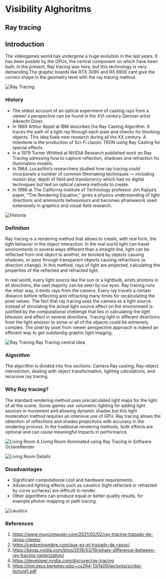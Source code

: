 # Visibility Alghoritms

## Ray tracing

## Introduction
The videogames world has undergone a huge evolution in the last years. It has been posible by the GPUs, the central component on which have been built.
In the present, Ray tracing was here, but this technology is very demanding.The graphic boards like RTX 3090 and RX 6900 cant give the correct shape in the geometry level with the ray tracing method.

![Ray Tracing](/vc/sketches/gameRT.jpg)

 ### History
  *  The oldest account of an optical experiment of casting rays from a viewer`s perspective can be found in the XVI century German artist Albrecht Dürer.
  *  In 1969 Arthur Appel at IBM  describes the Ray Casting Algorithm. It traces the path of a light ray through each pixel and checks for blocking objects. This idea fuels new research during all the XX century. A milestone is the production of Sci-Fi classic TRON using Ray Casting for special effects.
  *  In a 1979 Turner Whitted at NVIDIA Research published work on Ray Tracing adressing how to capture reflection, shadows and refraction for illumination models.
  *  In 1984, Lucasfilm’s researchers studied how ray tracing could incorporate a number of common filmmaking techniques — including motion blur, depth of field and translucency which had no digital techniques but lied on optical camera methods to create.
  *  In 1986 at The California Institute of Technology professor Jim Kajiya’s paper, “The Rendering Equation,” gives a physics understanding of light directions and ammounts beheaviours and becomes aframework used extensively in graphics and visual field research.
  
![Historia](/vc/sketches/HistoriaRT.jpg)


### Definition
Ray tracing is a rendering method that allows to create, with real form, the ligth behavior in the object interaction. In the real world light can travel environments in several ways different than a straight line, light can be reflected from one object to another, be blocked by objects causing shadows, or pass through transparent objects causing refractions (a direction change). In this method, rays of light are projected, calculating the properties of the reflected and refracted light.

In real world, every light source like the sun or a lightbulb, emits photons in all directions, the vast majority can be seen by our eyes. Ray tracing runs the other way, it emits rays from the camera. Every ray travels a certain distance before reflecting and refracting many times for recalculating the pixel values. The fact that ray tracing uses the camera as a light source instead of simulating the actual light source effect on the environment is justified by the computational chellenge that lies in calculating the light bheavior and effect in several directions. Tracing light in different directions from the light emissor to some or all of the objects could be extremely complex. The pixel by pixel from viewer perspective approach is indeed an efficient way to get outstandig graphic light imaging.



![Ray Tracing](/vc/sketches/RT.jpg)
Ray Tracing central idea


### Algorithm
The algorithm is divided into five sections: Camera Ray casting, Ray-object intersection, dealing with
object transformation, lighting calculations, and recursive ray tracing.



### Why Ray tracing?
The standard rendering method uses precalculated light maps for the light of all the scene. Some games use volumetric lighting for adding light sources in movement and allowing dynamic shades but this light moderation method requires an intensive use of GPU. Ray tracing allows the obtention of reflections and shades projections with accuracy in the rendering process. In the traditional rendering methods, both effects are optional and can cause meaningful impacts in performance.  


![Living Room](/vc/sketches/LivingRoom.jpg)
A Living Room illuminated using Ray Tracing in Software OctaneRender


![Living Room](/vc/sketches/LivingRoomRT.jpg)
Details

### Disadvantages
* Significant computational cost and hardware requirements.
* Advanced lighting effects such as caustics (light reflected or refracted by curve surfaces) are difficult to render.
* Other algorithms can produce equal or better quality results, for example photon mapping or path tracing.


![caustics](/vc/sketches/caustics.jpg)

### References
1. https://www.muycomputer.com/2021/02/02/ray-tracing-trazado-de-rayos-claves/.
2. https://cedominombre.com/que-es-el-trazado-de-rayos/.
3. https://blogs.nvidia.com/blog/2018/03/19/whats-difference-between-ray-tracing-rasterization/
4. https://developer.nvidia.com/discover/ray-tracing
5. https://inst.eecs.berkeley.edu/~cs294-13/fa09/lectures/scribe-lecture1.pdf
